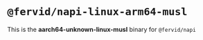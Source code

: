 # `@fervid/napi-linux-arm64-musl`

This is the **aarch64-unknown-linux-musl** binary for `@fervid/napi`
